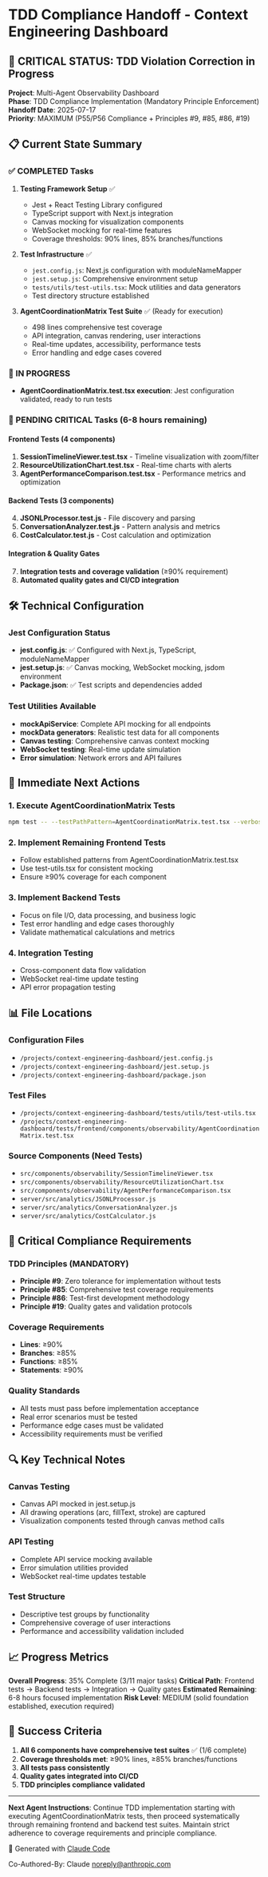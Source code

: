 # TDD Compliance Handoff - Context Engineering Dashboard

## 🚨 CRITICAL STATUS: TDD Violation Correction in Progress

**Project**: Multi-Agent Observability Dashboard  
**Phase**: TDD Compliance Implementation (Mandatory Principle Enforcement)  
**Handoff Date**: 2025-07-17  
**Priority**: MAXIMUM (P55/P56 Compliance + Principles #9, #85, #86, #19)

## 📋 Current State Summary

### ✅ COMPLETED Tasks
1. **Testing Framework Setup** ✅
   - Jest + React Testing Library configured
   - TypeScript support with Next.js integration
   - Canvas mocking for visualization components
   - WebSocket mocking for real-time features
   - Coverage thresholds: 90% lines, 85% branches/functions

2. **Test Infrastructure** ✅
   - `jest.config.js`: Next.js configuration with moduleNameMapper
   - `jest.setup.js`: Comprehensive environment setup
   - `tests/utils/test-utils.tsx`: Mock utilities and data generators
   - Test directory structure established

3. **AgentCoordinationMatrix Test Suite** ✅ (Ready for execution)
   - 498 lines comprehensive test coverage
   - API integration, canvas rendering, user interactions
   - Real-time updates, accessibility, performance tests
   - Error handling and edge cases covered

### 🔄 IN PROGRESS
- **AgentCoordinationMatrix.test.tsx execution**: Jest configuration validated, ready to run tests

### 📝 PENDING CRITICAL Tasks (6-8 hours remaining)

#### Frontend Tests (4 components)
1. **SessionTimelineViewer.test.tsx** - Timeline visualization with zoom/filter
2. **ResourceUtilizationChart.test.tsx** - Real-time charts with alerts  
3. **AgentPerformanceComparison.test.tsx** - Performance metrics and optimization

#### Backend Tests (3 components)
4. **JSONLProcessor.test.js** - File discovery and parsing
5. **ConversationAnalyzer.test.js** - Pattern analysis and metrics
6. **CostCalculator.test.js** - Cost calculation and optimization

#### Integration & Quality Gates
7. **Integration tests and coverage validation** (≥90% requirement)
8. **Automated quality gates and CI/CD integration**

## 🛠️ Technical Configuration

### Jest Configuration Status
- **jest.config.js**: ✅ Configured with Next.js, TypeScript, moduleNameMapper
- **jest.setup.js**: ✅ Canvas mocking, WebSocket mocking, jsdom environment
- **Package.json**: ✅ Test scripts and dependencies added

### Test Utilities Available
- **mockApiService**: Complete API mocking for all endpoints
- **mockData generators**: Realistic test data for all components
- **Canvas testing**: Comprehensive canvas context mocking
- **WebSocket testing**: Real-time update simulation
- **Error simulation**: Network errors and API failures

## 🎯 Immediate Next Actions

### 1. Execute AgentCoordinationMatrix Tests
```bash
npm test -- --testPathPattern=AgentCoordinationMatrix.test.tsx --verbose
```

### 2. Implement Remaining Frontend Tests
- Follow established patterns from AgentCoordinationMatrix.test.tsx
- Use test-utils.tsx for consistent mocking
- Ensure ≥90% coverage for each component

### 3. Implement Backend Tests
- Focus on file I/O, data processing, and business logic
- Test error handling and edge cases thoroughly
- Validate mathematical calculations and metrics

### 4. Integration Testing
- Cross-component data flow validation
- WebSocket real-time update testing
- API error propagation testing

## 📊 File Locations

### Configuration Files
- `/projects/context-engineering-dashboard/jest.config.js`
- `/projects/context-engineering-dashboard/jest.setup.js`
- `/projects/context-engineering-dashboard/package.json`

### Test Files
- `/projects/context-engineering-dashboard/tests/utils/test-utils.tsx`
- `/projects/context-engineering-dashboard/tests/frontend/components/observability/AgentCoordinationMatrix.test.tsx`

### Source Components (Need Tests)
- `src/components/observability/SessionTimelineViewer.tsx`
- `src/components/observability/ResourceUtilizationChart.tsx`
- `src/components/observability/AgentPerformanceComparison.tsx`
- `server/src/analytics/JSONLProcessor.js`
- `server/src/analytics/ConversationAnalyzer.js`
- `server/src/analytics/CostCalculator.js`

## 🚨 Critical Compliance Requirements

### TDD Principles (MANDATORY)
- **Principle #9**: Zero tolerance for implementation without tests
- **Principle #85**: Comprehensive test coverage requirements
- **Principle #86**: Test-first development methodology
- **Principle #19**: Quality gates and validation protocols

### Coverage Requirements
- **Lines**: ≥90%
- **Branches**: ≥85%
- **Functions**: ≥85%
- **Statements**: ≥90%

### Quality Standards
- All tests must pass before implementation acceptance
- Real error scenarios must be tested
- Performance edge cases must be validated
- Accessibility requirements must be verified

## 🔍 Key Technical Notes

### Canvas Testing
- Canvas API mocked in jest.setup.js
- All drawing operations (arc, fillText, stroke) are captured
- Visualization components tested through canvas method calls

### API Testing
- Complete API service mocking available
- Error simulation utilities provided
- WebSocket real-time updates testable

### Test Structure
- Descriptive test groups by functionality
- Comprehensive coverage of user interactions
- Performance and accessibility validation included

## 📈 Progress Metrics

**Overall Progress**: 35% Complete (3/11 major tasks)
**Critical Path**: Frontend tests → Backend tests → Integration → Quality gates
**Estimated Remaining**: 6-8 hours focused implementation
**Risk Level**: MEDIUM (solid foundation established, execution required)

## 🎯 Success Criteria

1. **All 6 components have comprehensive test suites** ✅ (1/6 complete)
2. **Coverage thresholds met**: ≥90% lines, ≥85% branches/functions
3. **All tests pass consistently**
4. **Quality gates integrated into CI/CD**
5. **TDD principles compliance validated**

---

**Next Agent Instructions**: Continue TDD implementation starting with executing AgentCoordinationMatrix tests, then proceed systematically through remaining frontend and backend test suites. Maintain strict adherence to coverage requirements and principle compliance.

🤖 Generated with [Claude Code](https://claude.ai/code)

Co-Authored-By: Claude <noreply@anthropic.com>